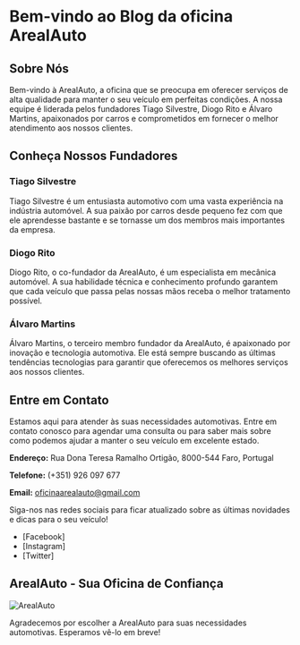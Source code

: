# Bem-vindo ao Blog da oficina ArealAuto

## Sobre Nós

Bem-vindo à ArealAuto, a oficina que se preocupa em oferecer serviços de alta qualidade para manter o seu veículo em perfeitas condições. A nossa equipe é liderada pelos fundadores Tiago Silvestre, Diogo Rito e Álvaro Martins, apaixonados por carros e comprometidos em fornecer o melhor atendimento aos nossos clientes.

## Conheça Nossos Fundadores

### Tiago Silvestre

Tiago Silvestre é um entusiasta automotivo com uma vasta experiência na indústria automóvel. A sua paixão por carros desde pequeno fez com que ele aprendesse bastante e se tornasse um dos membros mais importantes da empresa.

### Diogo Rito

Diogo Rito, o co-fundador da ArealAuto, é um especialista em mecânica automóvel. A sua habilidade técnica e conhecimento profundo garantem que cada veículo que passa pelas nossas mãos receba o melhor tratamento possível.

### Álvaro Martins

Álvaro Martins, o terceiro membro fundador da ArealAuto, é apaixonado por inovação e tecnologia automotiva. Ele está sempre buscando as últimas tendências tecnologias para garantir que oferecemos os melhores serviços aos nossos clientes.

## Entre em Contato

Estamos aqui para atender às suas necessidades automotivas. Entre em contato conosco para agendar uma consulta ou para saber mais sobre como podemos ajudar a manter o seu veículo em excelente estado.

**Endereço:**  Rua Dona Teresa Ramalho Ortigão, 8000-544 Faro, Portugal

**Telefone:** (+351) 926 097 677

**Email:** oficinaarealauto@gmail.com

Siga-nos nas redes sociais para ficar atualizado sobre as últimas novidades e dicas para o seu veículo!

- [Facebook]
- [Instagram]
- [Twitter]

## ArealAuto - Sua Oficina de Confiança

![ArealAuto](https://lh5.googleusercontent.com/p/AF1QipOAcJvJKg6gbNai5nklssS0noEV1d_qW1ugQhku=w650-h486-k-no)

Agradecemos por escolher a ArealAuto para suas necessidades automotivas. Esperamos vê-lo em breve!